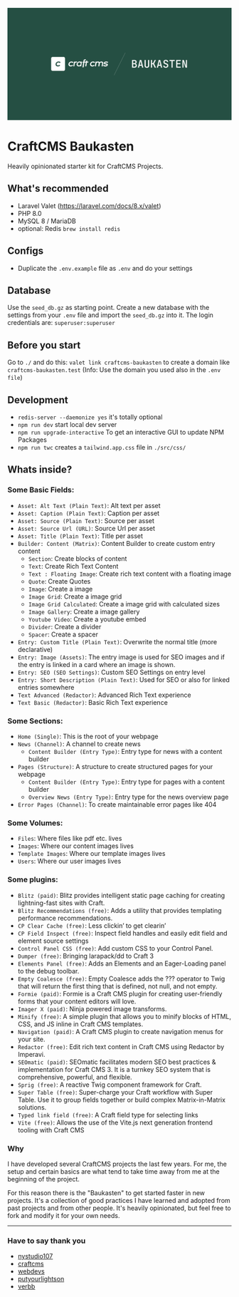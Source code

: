 ![Image CraftCMS Baukasten](CraftCMS-Baukasten.png)

# CraftCMS Baukasten
Heavily opinionated starter kit for CraftCMS Projects.

## What's recommended
- Laravel Valet (https://laravel.com/docs/8.x/valet)
- PHP 8.0
- MySQL 8 / MariaDB
- optional: Redis `brew install redis`


## Configs
- Duplicate the `.env.example` file as `.env` and do your settings


## Database
Use the `seed_db.gz` as starting point. Create a new database with the settings from your `.env` file and import the `seed_db.gz` into it. The login credentials are: `superuser:superuser`


## Before you start
Go to `./` and do this: `valet link craftcms-baukasten` to create a domain like `craftcms-baukasten.test` (Info: Use the domain you used also in the `.env file`)


## Development
- `redis-server --daemonize yes` it's totally optional
- `npm run dev` start local dev server
- `npm run upgrade-interactive` To get an interactive GUI to update NPM Packages
- `npm run twc` creates a `tailwind.app.css` file in `./src/css/`


## Whats inside?
### Some Basic Fields:
- `Asset: Alt Text (Plain Text)`: Alt text per asset
- `Asset: Caption (Plain Text)`: Caption per asset
- `Asset: Source (Plain Text)`: Source per asset
- `Asset: Source Url (URL)`: Source Url per asset
- `Asset: Title (Plain Text)`: Title per asset
- `Builder: Content (Matrix)`: Content Builder to create custom entry content
  - `Section`: Create blocks of content
  - `Text`: Create Rich Text Content
  - `Text : Floating Image`: Create rich text content with a floating image
  - `Quote`: Create Quotes
  - `Image`: Create a image
  - `Image Grid`: Create a image grid
  - `Image Grid Calculated`: Create a image grid with calculated sizes
  - `Image Gallery`: Create a image gallery
  - `Youtube Video`: Create a youtube embed
  - `Divider`: Create a divider
  - `Spacer`: Create a spacer
- `Entry: Custom Title (Plain Text)`: Overwrite the normal title (more declarative)
- `Entry: Image (Assets)`: The entry image is used for SEO images and if the entry is linked in a card where an image is shown. 
- `Entry: SEO (SEO Settings)`: Custom SEO Settings on entry level
- `Entry: Short Description (Plain Text)`: Used for SEO or also for linked entries somewhere
- `Text Advanced (Redactor)`: Advanced Rich Text experience
- `Text Basic (Redactor)`: Basic Rich Text experience


### Some Sections:
- `Home (Single)`: This is the root of your webpage
- `News (Channel)`: A channel to create news
  - `Content Builder (Entry Type)`: Entry type for news with a content builder
- `Pages (Structure)`: A structure to create structured pages for your webpage
  - `Content Builder (Entry Type)`: Entry type for pages with a content builder
  - `Overview News (Entry Type)`: Entry type for the news overview page
- `Error Pages (Channel)`: To create maintainable error pages like 404


### Some Volumes:
- `Files`: Where files like pdf etc. lives
- `Images`: Where our content images lives
- `Template Images`: Where our template images lives
- `Users`: Where our user images lives


### Some plugins:
- `Blitz (paid)`: Blitz provides intelligent static page caching for creating lightning-fast sites with Craft.
- `Blitz Recommendations (free)`: Adds a utility that provides templating performance recommendations.
- `CP Clear Cache (free)`: Less clickin’ to get clearin’
- `CP Field Inspect (free)`: Inspect field handles and easily edit field and element source settings
- `Control Panel CSS (free)`: Add custom CSS to your Control Panel. 
- `Dumper (free)`: Bringing larapack/dd to Craft 3
- `Elements Panel (free)`: Adds an Elements and an Eager-Loading panel to the debug toolbar.
- `Empty Coalesce (free)`: Empty Coalesce adds the ??? operator to Twig that will return the first thing that is defined, not null, and not empty.
- `Formie (paid)`: Formie is a Craft CMS plugin for creating user-friendly forms that your content editors will love.
- `Imager X (paid)`: Ninja powered image transforms.
- `Minify (free)`: A simple plugin that allows you to minify blocks of HTML, CSS, and JS inline in Craft CMS templates.
- `Navigation (paid)`: A Craft CMS plugin to create navigation menus for your site.
- `Redactor (free)`: Edit rich text content in Craft CMS using Redactor by Imperavi.
- `SEOmatic (paid)`: SEOmatic facilitates modern SEO best practices & implementation for Craft CMS 3. It is a turnkey SEO system that is comprehensive, powerful, and flexible.
- `Sprig (free)`: A reactive Twig component framework for Craft.
- `Super Table (free)`: Super-charge your Craft workflow with Super Table. Use it to group fields together or build complex Matrix-in-Matrix solutions.
- `Typed link field (free)`: A Craft field type for selecting links
- `Vite (free)`: Allows the use of the Vite.js next generation frontend tooling with Craft CMS


### Why
I have developed several CraftCMS projects the last few years. For me, the setup and certain basics are what tend to take time away from me at the beginning of the project.

For this reason there is the "Baukasten" to get started faster in new projects. It's a collection of good practices I have learned and adopted from past projects and from other people. It's heavily opinionated, but feel free to fork and modify it for your own needs.

---

### Have to say thank you
- [nystudio107](https://github.com/nystudio107/)
- [craftcms](https://craftcms.com/)
- [webdevs](https://webdevs.xyz/)
- [putyourlightson](https://github.com/putyourlightson/)
- [verbb](https://github.com/verbb/)
